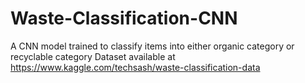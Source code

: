 # Waste-Classification-CNN
A CNN model trained to classify items into either organic category or recyclable category
Dataset available at https://www.kaggle.com/techsash/waste-classification-data
